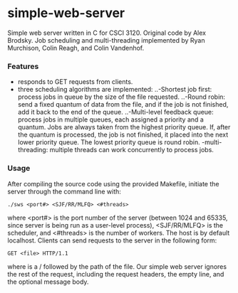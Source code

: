 # simple-web-server
Simple web server written in C for CSCI 3120. Original code by Alex Brodsky. Job scheduling and multi-threading implemented by Ryan Murchison, Colin Reagh, and Colin Vandenhof.


### Features
- responds to GET requests from clients.
- three scheduling algorithms are implemented: 
..-Shortest job first: process jobs in queue by the size of the file requested.
..-Round robin: send a fixed quantum of data from the file, and if the job is not finished, add it back to the end of the queue.
..-Multi-level feedback queue: process jobs in multiple queues, each assigned a priority and a quantum. Jobs are always taken from the highest priority queue. If, after the quantum is processed, the job is not finished, it placed into the next lower priority queue. The lowest priority queue is round robin.
-multi-threading: multiple threads can work concurrently to process jobs.


### Usage
After compiling the source code using the provided Makefile, initiate the server through the command line with: 
```
./sws <port#> <SJF/RR/MLFQ> <#threads>
```
where <port#> is the port number of the server (between 1024 and 65335, since server is being run as a user-level process), <SJF/RR/MLFQ> is the scheduler, and <#threads> is the number of workers. The host is by default localhost. Clients can send requests to the server in the following form: 
```
GET <file> HTTP/1.1
```
where <file> is a / followed by the path of the file. Our simple web server ignores the rest of the
request, including the request headers, the empty line, and the optional message body. 
